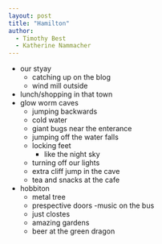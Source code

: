 ```yaml
---
layout: post
title: "Hamilton"
author:
  - Timothy Best
  - Katherine Nammacher
---
```


- our styay
  - catching up on the blog
  - wind mill outside
- lunch/shopping in that town
- glow worm caves
  - jumping backwards
  - cold water
  - giant bugs near the enterance
  - jumping off the water falls
  - locking feet
      - like the night sky
  - turning off our lights
  - extra cliff jump in the cave
  - tea and snacks at the cafe
- hobbiton
  - metal tree
  - prespective doors
  -music on the bus
  - just clostes
  - amazing gardens
  - beer at the green dragon

